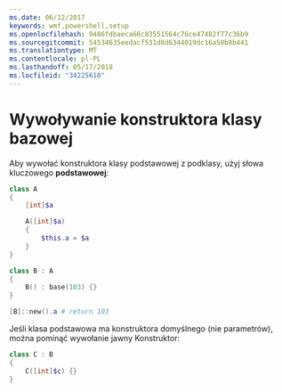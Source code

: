 ```yaml
---
ms.date: 06/12/2017
keywords: wmf,powershell,setup
ms.openlocfilehash: 9486fdbaeca66c83551564c76ce47482f77c36b9
ms.sourcegitcommit: 54534635eedacf531d8d6344019dc16a50b8b441
ms.translationtype: MT
ms.contentlocale: pl-PL
ms.lasthandoff: 05/17/2018
ms.locfileid: "34225610"
---
```

# <a name="call-base-class-constructor"></a>Wywoływanie konstruktora klasy bazowej

Aby wywołać konstruktora klasy podstawowej z podklasy, użyj słowa kluczowego **podstawowej**:

```powershell
class A
{
    [int]$a

    A([int]$a)
    {
        $this.a = $a
    }
}

class B : A
{
    B() : base(103) {}
}

[B]::new().a # return 103
```

Jeśli klasa podstawowa ma konstruktora domyślnego (nie parametrów), można pominąć wywołanie jawny Konstruktor:

```powershell
class C : B
{
    C([int]$c) {}
}
```
